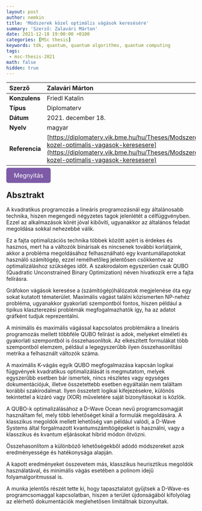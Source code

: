 ```yaml
---
layout: post
author: nemkin
title: 'Módszerek közel optimális vágások keresésére'
summary: 'Szerző: Zalavári Márton'
date: 2021-12-18 19:00:00 +0100
categories: [MSc thesis]
keywords: tdk, quantum, quantum algorithms, quantum computing
tags:
 - msc-thesis-2021
math: false
hidden: true
---
```


| **Szerző** | Zalavári Márton |
| :- | :- |
| **Konzulens** | Friedl Katalin |
| **Típus** | Diplomaterv |
| **Dátum** | 2021. december 18. |
| **Nyelv** | magyar |
| **Referencia** | [https://diplomaterv.vik.bme.hu/hu/Theses/Modszerek-kozel-optimalis-vagasok-keresesere](https://diplomaterv.vik.bme.hu/hu/Theses/Modszerek-kozel-optimalis-vagasok-keresesere) |

<a
  href="https://quszit.github.io/thesises/marton-zalavari-2021-12-18-msc-thesis-modszerek-kozel-optimalis-vagasok-keresesere.pdf"
  style="
    background-color: #7D5BA6;
    padding: 10px 20px;
    border: none;
    border-radius: 5px;
    outline: none;
    color: white;
    font-size: 16px;
    text-decoration: none;
    cursor: pointer;
    transition: background-color 0.3s ease;"
    onmouseover="this.style.backgroundColor='#6D4A94'"
    onmouseout="this.style.backgroundColor='#7D5BA6'"
    onmousedown="this.style.backgroundColor='#5C3A82'"
    onmouseup="this.style.backgroundColor='#7D5BA6'"
    >Megnyitás</a>

## Absztrakt

A kvadratikus programozás a lineáris programozásnál egy általánosabb technika, hiszen megengedi négyzetes tagok jelenlétét a célfüggvényben. Ezzel az alkalmazások körét jóval kibővíti, ugyanakkor az általános feladat megoldása sokkal nehezebbé válik.

Ez a fajta optimalizációs technika többek között azért is érdekes és hasznos, mert ha a változók binárisak és nincsenek további korlátjaink, akkor a probléma megoldásához felhasználható egy kvantumállapotokat használó számítógép, ezzel remélhetőleg jelentősen csökkentve az optimalizáláshoz szükséges időt. A szakirodalom egyszerűen csak QUBO (Quadratic Unconstrained Binary Optimization) néven hivatkozik erre a fajta felírásra.

Gráfokon vágások keresése a (számítógép)hálózatok megjelenése óta egy sokat kutatott tématerület. Maximális vágást találni közismerten NP-nehéz probléma, ugyanakkor gyakorlati szempontból fontos, hiszen például a tipikus klaszterezési problémák megfogalmazhatók így, ha az adatot gráfként tudjuk reprezentálni.

A minimális és maximális vágással kapcsolatos problémákra a lineáris programozás mellett többféle QUBO felírást is adok, melyeket elméleti és gyakorlati szempontból is összehasonlítok. Az elkészített formulákat több szempontból elemzem, például a legegyszerűbb ilyen összehasonlítási metrika a felhasznált változók száma.

A maximális K-vágás egyik QUBO megfogalmazása kapcsán logikai függvények kvadratikus optimalizálását is megmutatom, melyek egyszerűbb esetben bár ismertek, nincs részletes vagy egységes dokumentációjuk, illetve összetettebb esetben egyáltalán nem találtam korábbi szakirodalmat. Ilyen összetett logikai kifejezésekre, különös tekintettel a kizáró vagy (XOR) műveletére saját bizonyításokat is közlök.

A QUBO-k optimalizálásához a D-Wave Ocean nevű programcsomagját használtam fel, mely több lehetőséget kínál a formulák megoldására. A klasszikus megoldók mellett lehetőség van például valódi, a D-Wave Systems által forgalmazott kvantumszámítógépeket is használni, vagy a klasszikus és kvantum eljárásokat hibrid módon ötvözni.

Összehasonlítom a különböző lehetőségekből adódó módszereket azok eredményessége és hatékonysága alapján.

A kapott eredményeket összevetem más, klasszikus heurisztikus megoldók használatával, és minimális vágás esetében a polinom idejű folyamalgoritmussal is.

A munka jelentős részét tette ki, hogy tapasztalatot gyűjtsek a D-Wave-es programcsomaggal kapcsolatban, hiszen a terület újdonságából kifolyólag az elérhető dokumentációk meglehetősen limitáltnak bizonyultak.
